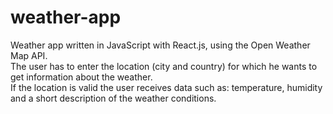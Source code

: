 # weather-app
Weather app written in JavaScript with React.js, using the Open Weather Map API.  
The user has to enter the location (city and country) for which he wants to get information about the weather.  
If the location is valid the user receives data such as: temperature, humidity and a short description of the weather conditions.  


